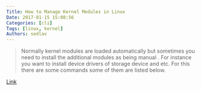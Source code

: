 ```yaml
---
Title: How to Manage Kernel Modules in Linux
Date: 2017-01-15 15:08:56
Categories: [cli]
Tags: [linux, kernel]
Authors: sedlav
---
```


> Normally kernel modules are loaded automatically but sometimes you need to install the additional modules as being manual . For instance you want to install device drivers of storage device and etc. For this there are some commands some of them are listed below.

[Link](http://www.linuxtechi.com/how-to-manage-kernel-modules-in-linux/)
